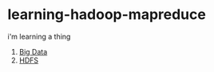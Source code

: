 # learning-hadoop-mapreduce

i'm learning a thing

1. [Big Data](https://github.com/arshiamufti/hadoop-mapreduce/blob/master/big-data.md)
2. [HDFS](https://github.com/arshiamufti/hadoop-mapreduce/blob/master/hdfs.md)
